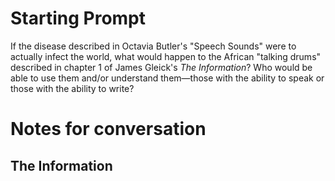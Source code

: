 # Starting Prompt

If the disease described in Octavia Butler's "Speech Sounds" were to actually infect the world, what would happen to the African "talking drums" described in chapter 1 of James Gleick's *The Information*? Who would be able to use them and/or understand them—those with the ability to speak or those with the ability to write? 


# Notes for conversation

## The Information

